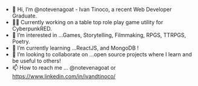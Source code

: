 - 👋 Hi, I’m @notevenagoat - Ivan Tinoco, a recent Web Developer Graduate.  
- 🐱‍👤 Currently working on a table top role play game utility for CyberpunkRED. 
- 👀 I’m interested in ...Games, Storytelling, Filmmaking, RPGS, TTRPGS, Poetry.
- 🌱 I’m currently learning ...ReactJS, and MongoDB !
- 💞️ I’m looking to collaborate on ...open source projects where I learn and be useful to others!
- 📫 How to reach me ... @notevenagoat or https://www.linkedin.com/in/ivandtinoco/

<!---
notevenagoat/notevenagoat is a ✨ special ✨ repository because its `README.md` (this file) appears on your GitHub profile.
You can click the Preview link to take a look at your changes.
--->
